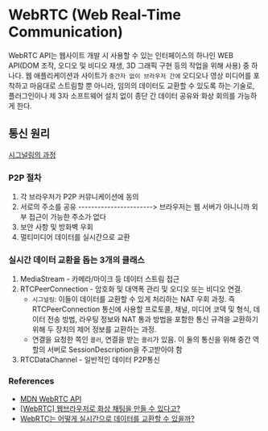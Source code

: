 # WebRTC (Web Real-Time Communication)
WebRTC API는 웹사이트 개발 시 사용할 수 있는 인터페이스의 하나인 WEB API(DOM 조작, 오디오 및 비디오 재생, 3D 그래픽 구현 등의 작업을 위해 사용) 중 하나다. 웹 애플리케이션과 사이트가 `중간자 없이 브라우저 간에` 오디오나 영상 미디어를 포착하고 마음대로 스트림할 뿐 아니라, 임의의 데이터도 교환할 수 있도록 하는 기술로, 플러그인이나 제 3자 소프트웨어 설치 없이 종단 간 데이터 공유와 화상 회의를 가능하게 한다.


## 통신 원리
[시그널링의 과정](images/webrtc00.png)

### P2P 절차
1. 각 브라우저가 P2P 커뮤니케이션에 동의
2. 서로의 주소를 공유 -----------------------> 브라우저는 웹 서버가 아니니까 외부 접근이 가능한 주소가 없다
3. 보안 사항 및 방화벽 우회              
4. 멀티미디어 데이터를 실시간으로 교환

### 실시간 데이터 교환을 돕는 3개의 클래스
1. MediaStream - 카메라/마이크 등 데이터 스트림 접근
2. RTCPeerConnection - 암호화 및 대역폭 관리 및 오디오 또는 비디오 연결.
      * `시그널링`: 이들이 데이터를 교환할 수 있게 처리하는 NAT 우회 과정. 즉 RTCPeerConnection 통신에 사용할 프로토콜, 채널, 미디어 코덱 및 형식, 데이터 전송 방법, 라우팅 정보와 NAT 통과 방법을 포함한 통신 규격을 교환하기 위해 두 장치의 제어 정보를 교환하는 과정. 
      * 연결을 요청한 쪽인 `콜러`, 연결을 받는 `콜리`가 있음. 이 둘의 통신을 위해 중간 역할의 서버로 SessionDescription을 주고받아야 함
3. RTCDataChannel - 일반적인 데이터 P2P통신


### References
- [MDN WebRTC API](https://developer.mozilla.org/ko/docs/Web/API/WebRTC_API)
- [[WebRTC] 웹브라우저로 화상 채팅을 만들 수 있다고?](https://velog.io/@ehdrms2034/WebRTC-%EC%9B%B9%EB%B8%8C%EB%9D%BC%EC%9A%B0%EC%A0%80%EB%A1%9C-%ED%99%94%EC%83%81-%EC%B1%84%ED%8C%85%EC%9D%84-%EB%A7%8C%EB%93%A4-%EC%88%98-%EC%9E%88%EB%8B%A4%EA%B3%A0)
- [WebRTC는 어떻게 실시간으로 데이터를 교환할 수 있을까?](https://wormwlrm.github.io/2021/01/24/Introducing-WebRTC.html)